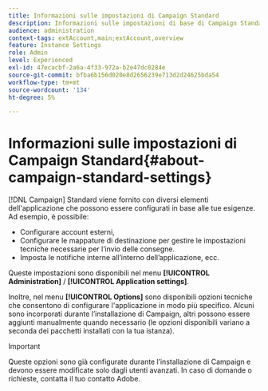 ```yaml
---
title: Informazioni sulle impostazioni di Campaign Standard
description: Informazioni sulle impostazioni di base di Campaign Standard
audience: administration
context-tags: extAccount,main;extAccount,overview
feature: Instance Settings
role: Admin
level: Experienced
exl-id: 47ecacbf-2a6a-4f33-972a-b2e47dc0284e
source-git-commit: bfba6b156d020e8d2656239e713d2d24625bda54
workflow-type: tm+mt
source-wordcount: '134'
ht-degree: 5%

---
```


# Informazioni sulle impostazioni di Campaign Standard{#about-campaign-standard-settings}

[!DNL Campaign] Standard viene fornito con diversi elementi dell&#39;applicazione che possono essere configurati in base alle tue esigenze. Ad esempio, è possibile:

* Configurare account esterni,
* Configurare le mappature di destinazione per gestire le impostazioni tecniche necessarie per l’invio delle consegne.
* Imposta le notifiche interne all’interno dell’applicazione, ecc.

Queste impostazioni sono disponibili nel menu **[!UICONTROL Administration]** / **[!UICONTROL Application settings]**.

Inoltre, nel menu **[!UICONTROL Options]** sono disponibili opzioni tecniche che consentono di configurare l&#39;applicazione in modo più specifico. Alcuni sono incorporati durante l’installazione di Campaign, altri possono essere aggiunti manualmente quando necessario (le opzioni disponibili variano a seconda dei pacchetti installati con la tua istanza).

>[!IMPORTANT]
>
>Queste opzioni sono già configurate durante l’installazione di Campaign e devono essere modificate solo dagli utenti avanzati. In caso di domande o richieste, contatta il tuo contatto Adobe.
